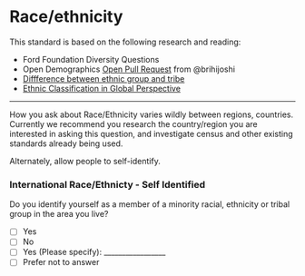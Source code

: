 # Race/ethnicity

This standard is based on the following research and reading:

* Ford Foundation Diversity Questions
* Open Demographics [Open Pull Request](https://github.com/drnikki/open-demographics/issues/14) from @brihijoshi
* [Diffference between ethnic group and tribe](https://www.differencebetween.com/difference-between-ethnic-group-and-vs-tribe/)
* [Ethnic Classification in Global Perspective](https://link.springer.com/content/pdf/10.1007%2F978-3-319-20095-8_2.pdf)
----

How you ask about Race/Ethnicity varies wildly between regions, countries.
Currently we recommend you research the country/region you are interested in asking this question, and investigate census and other existing standards already being used.   

Alternately, allow people to self-identify.

### International Race/Ethnicty - Self Identified


Do you identify yourself as a member of a minority racial, ethnicity or tribal group in the area you live?
- [ ] Yes
- [ ] No
- [ ] Yes (Please specify): _________________
- [ ] Prefer not to answer
